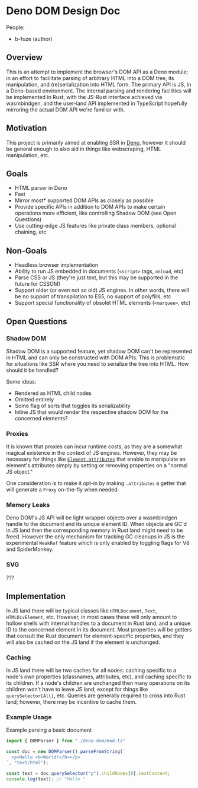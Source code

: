 # Deno DOM Design Doc

People:
  - b-fuze (author)

## Overview

This is an attempt to implement the browser's DOM API as a Deno module; in an effort to facilitate parsing of arbitrary HTML into a DOM tree, its manipulation, and (re)serialization into HTML form. The primary API is JS, in a Deno-based environment. The internal parsing and rendering facilities will be implemented in Rust, with the JS-Rust interface achieved via wasmbindgen, and the user-land API implemented in TypeScript hopefully mirroring the actual DOM API we're familiar with.

## Motivation

This project is primarily aimed at enabling SSR in [Deno](https://deno.land/), however it should be general enough to also aid in things like webscraping, HTML manipulation, etc.

## Goals

 - HTML parser in Deno
 - Fast
 - Mirror most\* supported DOM APIs as closely as possible
 - Provide specific APIs in addition to DOM APIs to make certain operations more efficient, like controlling Shadow DOM (see Open Questions)
 - Use cutting-edge JS features like private class members, optional chaining, etc

## Non-Goals

 - Headless browser implementation
 - Ability to run JS embedded in documents (`<script>` tags, `onload`, etc)
 - Parse CSS or JS (they're just text, but this may be supported in the future for CSSOM)
 - Support older (or even not so old) JS engines. In other words, there will be no support of transpilation to ES5, no support of polyfills, etc
 - Support special functionality of obsolet HTML elements (`<marquee>`, etc)

## Open Questions

### Shadow DOM

Shadow DOM is a supported feature, yet shadow DOM can't be represented in HTML and can only be constructed with DOM APIs. This is problematic for situations like SSR where you need to serialize the tree into HTML. How should it be handled?

Some ideas:

 - Rendered as HTML child nodes
 - Omitted entirely
 - Some flag of sorts that toggles its serializability
 - Inline JS that would render the respective shadow DOM for the concerned elements?

### Proxies

It is known that proxies can incur runtime costs, as they are a somewhat magical existence in the context of JS engines. However, they may be necessary for things like [`Element.attributes`](https://developer.mozilla.org/en-US/docs/Web/API/Element/attributes) that enable to manipulate an element's attributes simply by setting or removing properties on a "normal JS object."

One consideration is to make it opt-in by making `.attributes` a getter that will generate a `Proxy` on-the-fly when needed.

### Memory Leaks

Deno DOM's JS API will be light wrapper objects over a wasmbindgen handle to the document and its unique element ID. When objects are GC'd in JS land then the corresponding memory in Rust land might need to be freed. However the only mechanism for tracking GC cleanups in JS is the experimental `WeakRef` feature which is only enabled by toggling flags for V8 and SpiderMonkey.

### SVG

???

## Implementation

In JS land there will be typical classes like `HTMLDocument`, `Text`, `HTMLDivElement`, etc. However, in most cases these will only amount to hollow shells with internal handles to a document in Rust land, and a unique ID to the concerned element in its document. Most properties will be getters that consult the Rust document for element-specific properties, and they will also be cached on the JS land if the element is unchanged.

### Caching

In JS land there will be two caches for all nodes: caching specific to a node's own properties (classnames, attributes, etc), and caching specific to its children. If a node's children are unchanged then many operations on its children won't have to leave JS land, except for things like `querySelector[All]`, etc. Queries are generally required to cross into Rust land; however, there may be incentive to cache them.

### Example Usage

Example parsing a basic document
```typescript
import { DOMParser } from "./deno-dom/mod.ts"

const doc = new DOMParser().parseFromString(`
  <p>Hello <b>World!</b></p>
`, "text/html");

const text = doc.querySelector("p").childNodes[0].textContent;
console.log(text); // "Hello "
```

<!-- vim:set textwidth=0: -->

